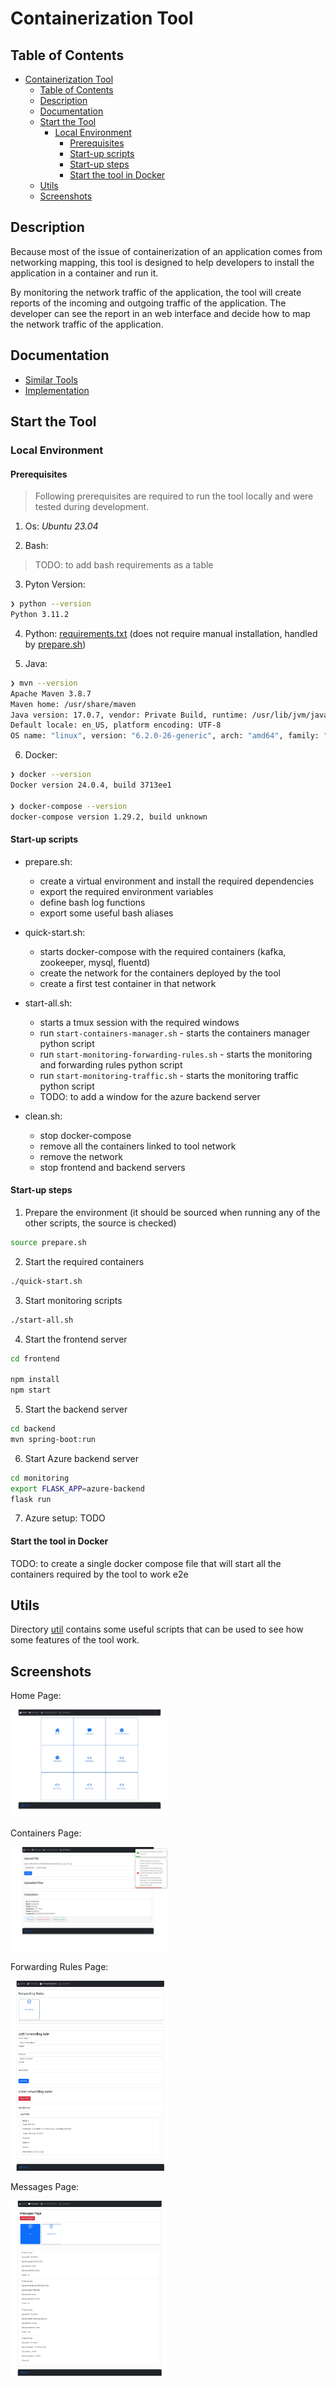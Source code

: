 # Containerization Tool

## Table of Contents

- [Containerization Tool](#containerization-tool)
  - [Table of Contents](#table-of-contents)
  - [Description](#description)
  - [Documentation](#documentation)
  - [Start the Tool](#start-the-tool)
    - [Local Environment](#local-environment)
      - [Prerequisites](#prerequisites)
      - [Start-up scripts](#start-up-scripts)
      - [Start-up steps](#start-up-steps)
      - [Start the tool in Docker](#start-the-tool-in-docker)
  - [Utils](#utils)
  - [Screenshots](#screenshots)

## Description

Because most of the issue of containerization of an application comes from networking mapping,
this tool is designed to help developers to install the application in a container and run it.

By monitoring the network traffic of the application, the tool will create reports of the incoming and outgoing traffic of the application.
The developer can see the report in an web interface and decide how to map the network traffic of the application.

## Documentation

- [Similar Tools](documentation/similar-tools.md)
- [Implementation](documentation/implementation.md)

## Start the Tool

### Local Environment

#### Prerequisites

> Following prerequisites are required to run the tool locally and were tested during development.

1. Os: *Ubuntu 23.04*

2. Bash:

> TODO: to add bash requirements as a table

3. Pyton Version:
```bash
❯ python --version
Python 3.11.2
```
4. Python: [requirements.txt](requirements.txt) (does not require manual installation, handled by [prepare.sh](prepare.sh))

5. Java:
```bash
❯ mvn --version
Apache Maven 3.8.7
Maven home: /usr/share/maven
Java version: 17.0.7, vendor: Private Build, runtime: /usr/lib/jvm/java-17-openjdk-amd64
Default locale: en_US, platform encoding: UTF-8
OS name: "linux", version: "6.2.0-26-generic", arch: "amd64", family: "unix"
```

6. Docker:
```bash
❯ docker --version
Docker version 24.0.4, build 3713ee1

❯ docker-compose --version
docker-compose version 1.29.2, build unknown
```

#### Start-up scripts

- prepare.sh:
  - create a virtual environment and install the required dependencies
  - export the required environment variables
  - define bash log functions
  - export some useful bash aliases

- quick-start.sh:
  - starts docker-compose with the required containers (kafka, zookeeper, mysql, fluentd)
  - create the network for the containers deployed by the tool
  - create a first test container in that network

- start-all.sh:
  - starts a tmux session with the required windows
  - run `start-containers-manager.sh` - starts the containers manager python script
  - run `start-monitoring-forwarding-rules.sh` - starts the monitoring and forwarding rules python script
  - run `start-monitoring-traffic.sh` - starts the monitoring traffic python script
  - TODO: to add a window for the azure backend server

- clean.sh:
  - stop docker-compose
  - remove all the containers linked to tool network
  - remove the network
  - stop frontend and backend servers



#### Start-up steps

1. Prepare the environment (it should be sourced when running any of the other scripts, the source is checked)
```bash
source prepare.sh
```

2. Start the required containers
```bash
./quick-start.sh
```

3. Start monitoring scripts
```bash
./start-all.sh
```

4. Start the frontend server
```bash
cd frontend

npm install
npm start
```

5. Start the backend server
```bash
cd backend
mvn spring-boot:run
```

6. Start Azure backend server
```bash
cd monitoring
export FLASK_APP=azure-backend
flask run
```

7. Azure setup: TODO

#### Start the tool in Docker

TODO: to create a single docker compose file that will start all the containers required by the tool to work e2e


## Utils

Directory [util](util) contains some useful scripts that can be used to see how some features of the tool work.


## Screenshots

Home Page:

<img src="documentation/screenshots/home-page.jpeg" width="50%">

Containers Page:

<img src="documentation/screenshots/containers-page.jpeg" width="50%">


Forwarding Rules Page:

<img src="documentation/screenshots/forwarding-page.jpeg" width="50%">

Messages Page:

<img src="documentation/screenshots/messages-page.jpeg" width="50%">
